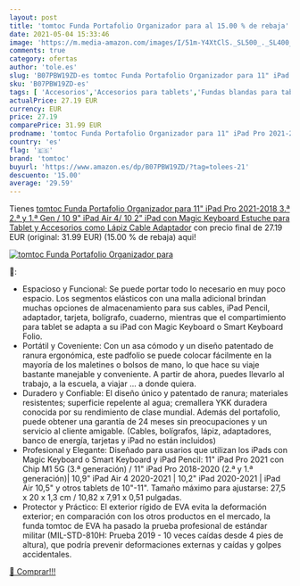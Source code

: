 ```yaml
---
layout: post
title: 'tomtoc Funda Portafolio Organizador para al 15.00 % de rebaja'
date: 2021-05-04 15:33:46
image: 'https://m.media-amazon.com/images/I/51m-Y4XtClS._SL500_._SL400_.jpg'
comments: true
category: ofertas
author: 'tole.es'
slug: 'B07PBW19ZD-es tomtoc Funda Portafolio Organizador para 11" iPad Pro...'
sku: 'B07PBW19ZD-es'
tags: [ 'Accesorios','Accesorios para tablets','Fundas blandas para tablets','Fundas duras para tablets','Fundas para tablets','Informática','ipad','tomtoc', ]
actualPrice: 27.19 EUR
currency: EUR
price: 27.19
comparePrice: 31.99 EUR
prodname: 'tomtoc Funda Portafolio Organizador para 11" iPad Pro 2021-2018  3.ª  2.ª y 1.ª Gen / 10 9" iPad Air 4/ 10 2" iPad con Magic Keyboard  Estuche para Tablet y Accesorios como Lápiz  Cable  Adaptador'
country: 'es'
flag: '🇪🇸'
brand: 'tomtoc'
buyurl: 'https://www.amazon.es/dp/B07PBW19ZD/?tag=tolees-21'
descuento: '15.00'
average: '29.59'
---
```


Tienes [tomtoc Funda Portafolio Organizador para 11" iPad Pro 2021-2018  3.ª  2.ª y 1.ª Gen / 10 9" iPad Air 4/ 10 2" iPad con Magic Keyboard  Estuche para Tablet y Accesorios como Lápiz  Cable  Adaptador](https://www.amazon.es/dp/B07PBW19ZD/?tag=tolees-21) con precio final de  27.19 EUR (original: 31.99 EUR) (15.00 %  de rebaja) aqui!

[![tomtoc Funda Portafolio Organizador para](https://m.media-amazon.com/images/I/51m-Y4XtClS._SL500_._SL400_.jpg)](https://www.amazon.es/dp/B07PBW19ZD/?tag=tolees-21)

🔎:

- Espacioso y Funcional: Se puede portar todo lo necesario en muy poco espacio. Los segmentos elásticos con una malla adicional brindan muchas opciones de almacenamiento para sus cables, iPad Pencil, adaptador, tarjeta, bolígrafo, cuaderno, mientras que el compartimiento para tablet se adapta a su iPad con Magic Keyboard o Smart Keyboard Folio.
- Portátil y Coveniente: Con un asa cómodo y un diseño patentado de ranura ergonómica, este padfolio se puede colocar fácilmente en la mayoría de los maletines o bolsos de mano, lo que hace su viaje bastante manejable y conveniente. A partir de ahora, puedes llevarlo al trabajo, a la escuela, a viajar ... a donde quiera.
- Duradero y Confiable: El diseño único y patentado de ranura; materiales resistentes; superficie repelente al agua; cremallera YKK duradera conocida por su rendimiento de clase mundial. Además del portafolio, puede obtener una garantía de 24 meses sin preocupaciones y un servicio al cliente amigable. (Cables, bolígrafos, lápiz, adaptadores, banco de energía, tarjetas y iPad no están incluidos)
- Profesional y Elegante: Diseñado para usarios que utilizan los iPads con Magic Keyboard o Smart Keyboard y iPad Pencil: 11" iPad Pro 2021 con Chip M1 5G (3.ª generación) / 11" iPad Pro 2018-2020 (2.ª y 1.ª generación)| 10,9" iPad Air 4 2020-2021 | 10,2" iPad 2020-2021 | iPad Air 10,5" y otros tablets de 10"-11". Tamaño máximo para ajustarse: 27,5 x 20 x 1,3 cm / 10,82 x 7,91 x 0,51 pulgadas.
- Protector y Práctico: El exterior rígido de EVA evita la deformación exterior; en comparación con los otros productos en el mercado, la funda tomtoc de EVA ha pasado la prueba profesional de estándar militar (MIL-STD-810H: Prueba 2019 - 10 veces caídas desde 4 pies de altura), que podría prevenir deformaciones externas y caídas y golpes accidentales.

[🛒 Comprar!!!](https://www.amazon.es/dp/B07PBW19ZD/?tag=tolees-21)

